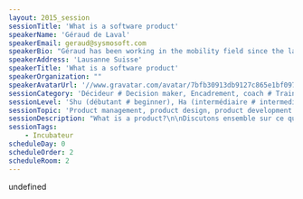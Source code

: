 ```yaml
---
layout: 2015_session
sessionTitle: 'What is a software product'
speakerName: 'Géraud de Laval'
speakerEmail: geraud@sysmosoft.com
speakerBio: "Géraud has been working in the mobility field since the launch of the first SDK for the development of iOS applications. His array of experience include: service agency, communication agency and several start-ups, including his own mobile development agency.\nConstantly navigating between service and products, Géraud’s experience covers a comprehensive range of skills, from developing to designing and managing projects and products.\nGéraud is always eager to share his knowledge and discoveries, especially when it comes to improve the way we work and optimise our day to day life.\n\nGéraud a travaillé dans le domaine de la mobilité depuis le lancement du premier SDK iOS. Parmi ses expériences, il a travaillé dans des sociétés de service, une agence de com' et des startups. Naviguant constamment entre service et produits, ses expériences couvrent une large gamme de compétences: du dévelopment, du design et la gestion de projet et de produits.\nGéraud est avide de partager ses connaissances et découvertes, surtout lorsque celà permet d'améliorer notre facçon de travailler."
speakerAddress: 'Lausanne Suisse'
speakerTitle: 'What is a software product'
speakerOrganization: ""
speakerAvatarUrl: '//www.gravatar.com/avatar/7bfb30913db9127c865e1bf097ba9ca8?size=200&default=mm'
sessionCategory: 'Décideur # Decision maker, Encadrement, coach # Trainer, mentor, coach, Architecte # Architect, Développeur # Developer, Designer, Autre # Other'
sessionLevel: 'Shu (débutant # beginner), Ha (intermédiaire # intermediate), Ri (avancé # advanced)'
sessionTopic: 'Product management, product design, product development'
sessionDescription: "What is a product?\n\nDiscutons ensemble sur ce qu’est un produit. En quoi est-ce différent d’un projet? Qu’est ce que le cycle de vie d’un produit et qu’est ce que ça change?\nN’espérez pas une formule magique mais des outils et des questions pour vous aider à donner de la valeur à votre idée.\n\nTalk in French and slides in English\n\nLet’s discuss together about what is a product. How is it different from a project? What is the product lifecycle and why you should care.\nDon’t expect the magic formula about software product but tools and questions to help you transform your idea into something valuable."
sessionTags:
    - Incubateur
scheduleDay: 0
scheduleOrder: 2
scheduleRoom: 2
---
```


undefined
